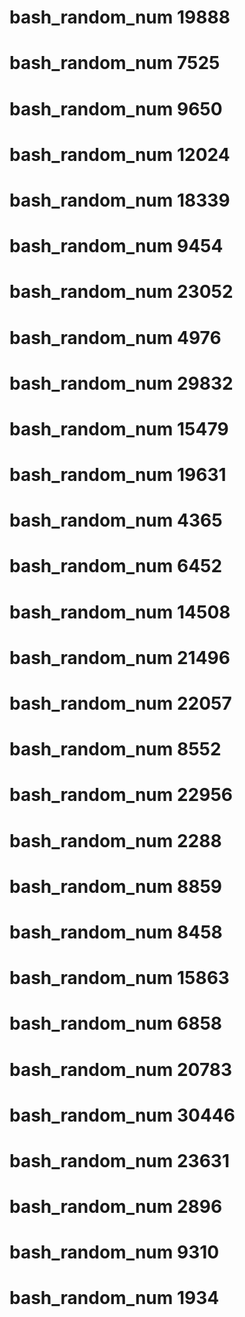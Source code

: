 # bash_random_num 19888
# bash_random_num 7525
# bash_random_num 9650
# bash_random_num 12024
# bash_random_num 18339
# bash_random_num 9454
# bash_random_num 23052
# bash_random_num 4976
# bash_random_num 29832
# bash_random_num 15479
# bash_random_num 19631
# bash_random_num 4365
# bash_random_num 6452
# bash_random_num 14508
# bash_random_num 21496
# bash_random_num 22057
# bash_random_num 8552
# bash_random_num 22956
# bash_random_num 2288
# bash_random_num 8859
# bash_random_num 8458
# bash_random_num 15863
# bash_random_num 6858
# bash_random_num 20783
# bash_random_num 30446
# bash_random_num 23631
# bash_random_num 2896
# bash_random_num 9310
# bash_random_num 1934
